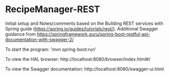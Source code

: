 # RecipeManager-REST

Initial setup and Notes/comments based on the Building REST services with Spring guide (https://spring.io/guides/tutorials/rest/). Additional Swagger guidance from https://springframework.guru/spring-boot-restful-api-documentation-with-swagger-2/

To start the program: 'mvn spring-boot:run'

To view the HAL browser: http://localhost:8080/browser/index.html#/

To view the Swagger documentation: http://localhost:8080/swagger-ui.html
